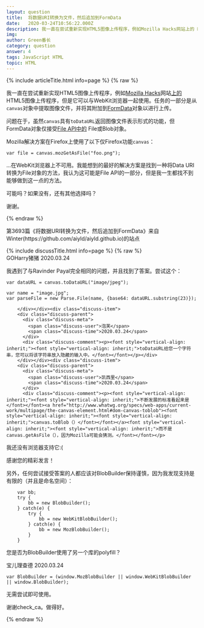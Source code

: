 ```yaml
---
layout: question
title:  将数据URI转换为文件，然后追加到FormData
date:   2020-03-24T10:56:22.000Z
description: 我一直在尝试重新实现HTML5图像上传程序，例如Mozilla Hacks网站上的 HTML5图像上传程序，但是它可以与WebKit浏览器一起使用。任务的...
img: 
author: Green番长
category: question
answer: 4
tags: JavaScript HTML
topic: HTML
---
```

<div class="article-root">
  <div class="article">
    {% include articleTitle.html info=page %}
    {% raw %}
    <div class="article-content"><p><font style="vertical-align: inherit;"><font style="vertical-align: inherit;">我一直在尝试重新实现HTML5图像上传程序，例如</font></font><a href="http://hacks.mozilla.org/2011/01/how-to-develop-a-html5-image-uploader/" rel="noreferrer"><font style="vertical-align: inherit;"><font style="vertical-align: inherit;">Mozilla Hacks</font></font></a><font style="vertical-align: inherit;"><font style="vertical-align: inherit;">网站</font><a href="http://hacks.mozilla.org/2011/01/how-to-develop-a-html5-image-uploader/" rel="noreferrer"><font style="vertical-align: inherit;">上的</font></a><font style="vertical-align: inherit;"> HTML5图像上传程序</font><font style="vertical-align: inherit;">，但是它可以与WebKit浏览器一起使用。</font><font style="vertical-align: inherit;">任务的一部分是从</font></font><code>canvas</code><font style="vertical-align: inherit;"><font style="vertical-align: inherit;">对象中</font><font style="vertical-align: inherit;">提取图像文件</font><font style="vertical-align: inherit;">，并将其附加到</font></font><a href="http://dev.w3.org/2006/webapi/XMLHttpRequest-2/#the-formdata-interface" rel="noreferrer"><font style="vertical-align: inherit;"><font style="vertical-align: inherit;">FormData</font></font></a><font style="vertical-align: inherit;"><font style="vertical-align: inherit;">对象以进行上传。</font></font></p>

<p><font style="vertical-align: inherit;"><font style="vertical-align: inherit;">问题在于，虽然</font></font><code>canvas</code><font style="vertical-align: inherit;"><font style="vertical-align: inherit;">具有</font></font><code>toDataURL</code><font style="vertical-align: inherit;"><font style="vertical-align: inherit;">返回图像文件表示形式</font><font style="vertical-align: inherit;">的</font><font style="vertical-align: inherit;">功能，但FormData对象仅接受</font></font><a href="http://www.w3.org/TR/file-upload/" rel="noreferrer"><font style="vertical-align: inherit;"><font style="vertical-align: inherit;">File API中的</font></font></a><font style="vertical-align: inherit;"><font style="vertical-align: inherit;"> File或Blob对象</font><font style="vertical-align: inherit;">。</font></font></p>

<p><font style="vertical-align: inherit;"><font style="vertical-align: inherit;">Mozilla解决方案在Firefox上使用了以下仅Firefox功能</font></font><code>canvas</code><font style="vertical-align: inherit;"><font style="vertical-align: inherit;">：</font></font></p>

<pre><code>var file = canvas.mozGetAsFile("foo.png");
</code></pre>

<p><font style="vertical-align: inherit;"><font style="vertical-align: inherit;">...在WebKit浏览器上不可用。</font><font style="vertical-align: inherit;">我能想到的最好的解决方案是找到一种将Data URI转换为File对象的方法，我认为这可能是File API的一部分，但是我一生都找不到能够做到这一点的方法。</font></font></p>

<p><font style="vertical-align: inherit;"><font style="vertical-align: inherit;">可能吗？</font><font style="vertical-align: inherit;">如果没有，还有其他选择吗？</font></font></p>

<p><font style="vertical-align: inherit;"><font style="vertical-align: inherit;">谢谢。</font></font></p></div>
    {% endraw %}
  </div>
  <p class="winter_mark">第3693篇《将数据URI转换为文件，然后追加到FormData》来自Winter(https://github.com/aiyld/aiyld.github.io)的站点</p>
  <div class="discuss-wrapper">
    {% include discussTitle.html info=page %}
    {% raw %}
    <div class="discuss-item">
        <div class="discuss-parent">
          <div class="discuss-meta">
            <span class="discuss-user">GOHarry猪猪</span>
            <span class="discuss-time">2020.03.24</span>
          </div>
          <div class="discuss-comment"><p><font style="vertical-align: inherit;"><font style="vertical-align: inherit;">我遇到了与Ravinder Payal完全相同的问题，并且找到了答案。</font><font style="vertical-align: inherit;">尝试这个：</font></font></p>

<pre><code>var dataURL = canvas.toDataURL("image/jpeg");<font></font>
<font></font>
var name = "image.jpg";<font></font>
var parseFile = new Parse.File(name, {base64: dataURL.substring(23)});<font></font>
</code></pre></div>
        </div></div><div class="discuss-item">
        <div class="discuss-parent">
          <div class="discuss-meta">
            <span class="discuss-user">泡芙</span>
            <span class="discuss-time">2020.03.24</span>
          </div>
          <div class="discuss-comment"><p><font style="vertical-align: inherit;"><font style="vertical-align: inherit;">toDataURL给您一个字符串，您可以将该字符串放入隐藏的输入中。</font></font></p></div>
        </div></div><div class="discuss-item">
        <div class="discuss-parent">
          <div class="discuss-meta">
            <span class="discuss-user">凯西里</span>
            <span class="discuss-time">2020.03.24</span>
          </div>
          <div class="discuss-comment"><p><font style="vertical-align: inherit;"><font style="vertical-align: inherit;">不断发展的标准看起来是</font></font><a href="http://www.whatwg.org/specs/web-apps/current-work/multipage/the-canvas-element.html#dom-canvas-toblob"><font style="vertical-align: inherit;"><font style="vertical-align: inherit;">canvas.toBlob（）</font></font></a><font style="vertical-align: inherit;"><font style="vertical-align: inherit;">而不是canvas.getAsFile（），因为Mozilla可能会猜测。</font></font></p>

<p><font style="vertical-align: inherit;"><font style="vertical-align: inherit;">我还没有浏览器支持它:(</font></font></p>

<p><font style="vertical-align: inherit;"><font style="vertical-align: inherit;">感谢您的精彩发言！</font></font></p>

<p><font style="vertical-align: inherit;"><font style="vertical-align: inherit;">另外，任何尝试接受答案的人都应该对BlobBuilder保持谨慎，因为我发现支持是有限的（并且是命名空间）：</font></font></p>

<pre><code>    var bb;<font></font>
    try {<font></font>
        bb = new BlobBuilder();<font></font>
    } catch(e) {<font></font>
        try {<font></font>
            bb = new WebKitBlobBuilder();<font></font>
        } catch(e) {<font></font>
            bb = new MozBlobBuilder();<font></font>
        }<font></font>
    }<font></font>
</code></pre>

<p><font style="vertical-align: inherit;"><font style="vertical-align: inherit;">您是否为BlobBuilder使用了另一个库的polyfill？</font></font></p></div>
        </div></div><div class="discuss-item">
        <div class="discuss-parent">
          <div class="discuss-meta">
            <span class="discuss-user">宝儿理查德</span>
            <span class="discuss-time">2020.03.24</span>
          </div>
          <div class="discuss-comment"><pre><code>var BlobBuilder = (window.MozBlobBuilder || window.WebKitBlobBuilder || window.BlobBuilder);
</code></pre>

<p><font style="vertical-align: inherit;"><font style="vertical-align: inherit;">无需尝试即可使用。 </font></font></p>

<p><font style="vertical-align: inherit;"><font style="vertical-align: inherit;">谢谢check_ca。</font><font style="vertical-align: inherit;">做得好。</font></font></p></div>
        </div></div>
    {% endraw %}
  </div>
<div>
